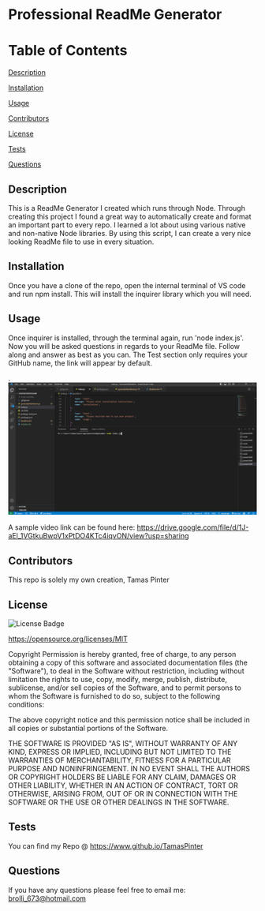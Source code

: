 # Professional ReadMe Generator
# Table of Contents
[Description](#description)

[Installation](#installation)

[Usage](#usage)

[Contributors](#contributors)

[License](#license)

[Tests](#tests)

[Questions](#questions)


## Description
This is a ReadMe Generator I created which runs through Node. Through creating this project I found a great way to automatically create and format an important part to every repo. I learned a lot about using various native and non-native Node libraries. By using this script, I can create a very nice looking ReadMe file to use in every situation.

## Installation
Once you have a clone of the repo, open the internal terminal of VS code and run npm install. This will install the inquirer library which you will need.

## Usage
Once inquirer is installed, through the terminal again, run 'node index.js'. Now you will be asked questions in regards to your ReadMe file. Follow along and answer as best as you can. The Test section only requires your GitHub name, the link will appear by default.

.
![ReadMe Generator](./screenshot.png)

A sample video link can be found here:
https://drive.google.com/file/d/1J-aEl_1VGtkuBwpV1xPtDO4KTc4iqvON/view?usp=sharing

## Contributors
This repo is solely my own creation, Tamas Pinter

## License
![License Badge](https://img.shields.io/badge/license-MIT-red)

https://opensource.org/licenses/MIT 

Copyright Permission is hereby granted, free of charge, to any person obtaining a copy of this software and associated documentation files (the "Software"), to deal in the Software without restriction, including without limitation the rights to use, copy, modify, merge, publish, distribute, sublicense, and/or sell copies of the Software, and to permit persons to whom the Software is furnished to do so, subject to the following conditions: 

The above copyright notice and this permission notice shall be included in all copies or substantial portions of the Software.

THE SOFTWARE IS PROVIDED "AS IS", WITHOUT WARRANTY OF ANY KIND, EXPRESS OR IMPLIED, INCLUDING BUT NOT LIMITED TO THE WARRANTIES OF MERCHANTABILITY, FITNESS FOR A PARTICULAR PURPOSE AND NONINFRINGEMENT. IN NO EVENT SHALL THE AUTHORS OR COPYRIGHT HOLDERS BE LIABLE FOR ANY CLAIM, DAMAGES OR OTHER LIABILITY, WHETHER IN AN ACTION OF CONTRACT, TORT OR OTHERWISE, ARISING FROM, OUT OF OR IN CONNECTION WITH THE SOFTWARE OR THE USE OR OTHER DEALINGS IN THE SOFTWARE. 
 


## Tests
You can find my Repo @ https://www.github.io/TamasPinter

## Questions
If you have any questions please feel free to email me: brolli_673@hotmail.com